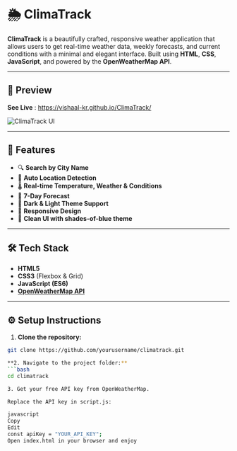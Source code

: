 # 🌦️ ClimaTrack

**ClimaTrack** is a beautifully crafted, responsive weather application that allows users to get real-time weather data, weekly forecasts, and current conditions with a minimal and elegant interface. Built using **HTML**, **CSS**, **JavaScript**, and powered by the **OpenWeatherMap API**.

---

## 📸 Preview

**See Live** : https://vishaal-kr.github.io/ClimaTrack/

![ClimaTrack UI](https://github.com/user-attachments/assets/d36bfaab-6917-425b-b157-c304c6894f3e)

---

## 🚀 Features

- 🔍 **Search by City Name**
- 📍 **Auto Location Detection**
- 🌡️ **Real-time Temperature, Weather & Conditions**
- 📆 **7-Day Forecast**
- 🌙 **Dark & Light Theme Support**
- 📱 **Responsive Design**
- 🎨 **Clean UI with shades-of-blue theme**

---

## 🛠️ Tech Stack

- **HTML5**
- **CSS3** (Flexbox & Grid)
- **JavaScript (ES6)**
- **[OpenWeatherMap API](https://openweathermap.org/api)**

---

## ⚙️ Setup Instructions

1. **Clone the repository:**
```bash
git clone https://github.com/yourusername/climatrack.git

**2. Navigate to the project folder:**
```bash
cd climatrack

3. Get your free API key from OpenWeatherMap.

Replace the API key in script.js:

javascript
Copy
Edit
const apiKey = "YOUR_API_KEY";
Open index.html in your browser and enjoy 

